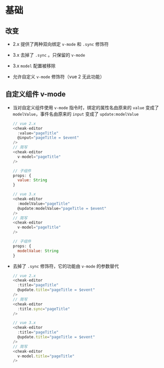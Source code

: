 # 基础

## 改变

  - 2.x 提供了两种双向绑定 `v-mode` 和 `.sync` 修饰符

  - 3.x 去掉了 `.sync` 。只保留的 `v-mode`

  - 3.x `model` 配置被移除

  - 允许自定义 `v-mode` 修饰符（vue 2 无此功能）

## 自定义组件 v-mode

  - 当对自定义组件使用 `v-mode` 指令时，绑定的属性名由原来的 `value` 变成了 `modelValue`，事件名由原来的 `input` 变成了 `update:modelValue`

    ```js
    // vue 2.x
    <cheak-editor
      :value="pageTitle"
      @input="pageTitle = $event"
    />
    // 简写
    <cheak-editor
      v-model="pageTitle"
    />

    // 子组件
    props: {
      value: String
    }
    ```

    ```js
    // vue 3.x
    <cheak-editor
      :modelValue="pageTitle"
      @update:modelValue="pageTitle = $event"
    />
    // 简写
    <cheak-editor
      v-model="pageTitle"
    />

    // 子组件
    props: {
      modelValue: String
    }
    ```

  - 去掉了 `.sync` 修饰符，它的功能由 `v-mode` 的参数替代

    ```js
    // vue 2.x
    <cheak-editor
      :title="pageTitle"
      @update.title="pageTitle = $event"
    />
    // 简写
    <cheak-editor
      :title.sync="pageTitle"
    />
    ```

    ```js
    // vue 3.x
    <cheak-editor
      :title="pageTitle"
      @update.title="pageTitle = $event"
    />
    // 简写
    <cheak-editor
      v-model.title="pageTitle"
    />
    ```
